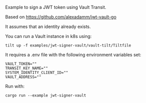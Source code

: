 Example to sign a JWT token using Vault Transit. 

Based on https://github.com/alexadamm/jwt-vault-go 

It assumes that an identity already exists.

You can run a Vault instance in k8s using:
```shell
tilt up -f examples/jwt-signer-vault/vault-tilt/Tiltfile
```

It requires a .env file with the following environment variables set:
```
VAULT_TOKEN=""
TRANSIT_KEY_NAME=""
SYSTEM_IDENTITY_CLIENT_ID=""
VAULT_ADDRESS=""
```

Run with:
```shell
cargo run --example jwt-signer-vault
```
